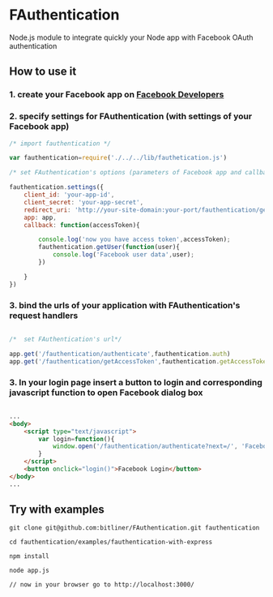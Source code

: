 # FAuthentication


Node.js module to integrate quickly your Node app with Facebook OAuth authentication



## How to use it

### 1. create your Facebook app on [Facebook Developers](https://developers.facebook.com/apps)

### 2. specify settings for FAuthentication (with settings of your Facebook app)

```js
/* import fauthentication */

var fauthentication=require('./../../lib/fauthetication.js')

/* set FAuthentication's options (parameters of Facebook app and callbacks) */

fauthentication.settings({
    client_id: 'your-app-id',
    client_secret: 'your-app-secret',
    redirect_uri: 'http://your-site-domain:your-port/fauthentication/getAccessToken',
    app: app,
    callback: function(accessToken){

        console.log('now you have access token',accessToken);
        fauthentication.getUser(function(user){
            console.log('Facebook user data',user);
        })

    }
})
```


### 3. bind the urls of your application with FAuthentication's request handlers 

```js

/*  set FAuthentication's url*/

app.get('/fauthentication/authenticate',fauthentication.auth)
app.get('/fauthentication/getAccessToken',fauthentication.getAccessToken) /* this must be according to `redirect_uri` settings (see above) */

``` 

### 3. In your login page insert a button to login and corresponding javascript function to open Facebook dialog box


```html

...
<body>
	<script type="text/javascript">
		var login=function(){
			window.open('/fauthentication/authenticate?next=/', 'Facebook Login', 'width=300px, height=300');
		}
	</script>
	<button onclick="login()">Facebook Login</button>		
</body>
...

``` 

## Try with examples

```
git clone git@github.com:bitliner/FAuthentication.git fauthentication

cd fauthentication/examples/fauthentication-with-express

npm install

node app.js

// now in your browser go to http://localhost:3000/ 

``` 


